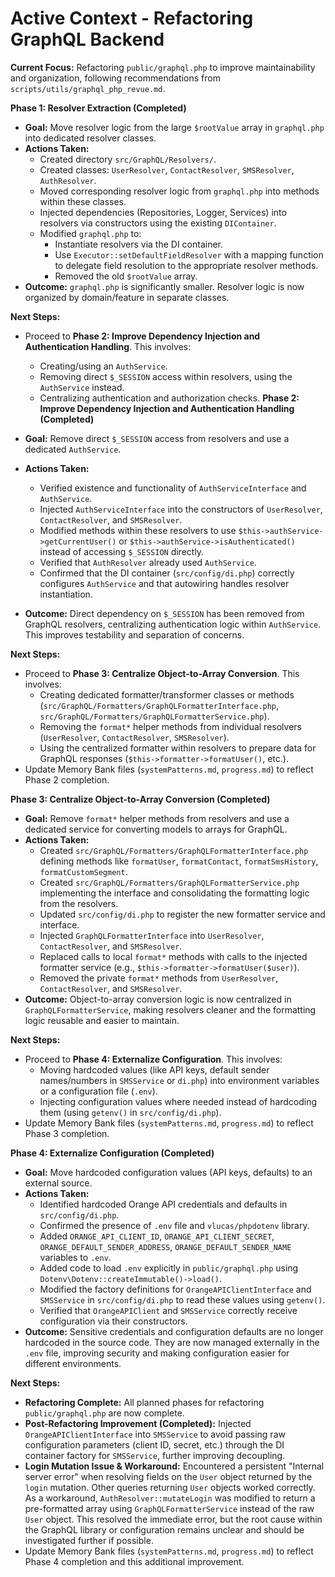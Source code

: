 # Active Context - Refactoring GraphQL Backend

**Current Focus:** Refactoring `public/graphql.php` to improve maintainability and organization, following recommendations from `scripts/utils/graphql_php_revue.md`.

**Phase 1: Resolver Extraction (Completed)**

- **Goal:** Move resolver logic from the large `$rootValue` array in `graphql.php` into dedicated resolver classes.
- **Actions Taken:**
  - Created directory `src/GraphQL/Resolvers/`.
  - Created classes: `UserResolver`, `ContactResolver`, `SMSResolver`, `AuthResolver`.
  - Moved corresponding resolver logic from `graphql.php` into methods within these classes.
  - Injected dependencies (Repositories, Logger, Services) into resolvers via constructors using the existing `DIContainer`.
  - Modified `graphql.php` to:
    - Instantiate resolvers via the DI container.
    - Use `Executor::setDefaultFieldResolver` with a mapping function to delegate field resolution to the appropriate resolver methods.
    - Removed the old `$rootValue` array.
- **Outcome:** `graphql.php` is significantly smaller. Resolver logic is now organized by domain/feature in separate classes.

**Next Steps:**

- Proceed to **Phase 2: Improve Dependency Injection and Authentication Handling**. This involves:

  - Creating/using an `AuthService`.
  - Removing direct `$_SESSION` access within resolvers, using the `AuthService` instead.
  - Centralizing authentication and authorization checks.
    **Phase 2: Improve Dependency Injection and Authentication Handling (Completed)**

- **Goal:** Remove direct `$_SESSION` access from resolvers and use a dedicated `AuthService`.
- **Actions Taken:**
  - Verified existence and functionality of `AuthServiceInterface` and `AuthService`.
  - Injected `AuthServiceInterface` into the constructors of `UserResolver`, `ContactResolver`, and `SMSResolver`.
  - Modified methods within these resolvers to use `$this->authService->getCurrentUser()` or `$this->authService->isAuthenticated()` instead of accessing `$_SESSION` directly.
  - Verified that `AuthResolver` already used `AuthService`.
  - Confirmed that the DI container (`src/config/di.php`) correctly configures `AuthService` and that autowiring handles resolver instantiation.
- **Outcome:** Direct dependency on `$_SESSION` has been removed from GraphQL resolvers, centralizing authentication logic within `AuthService`. This improves testability and separation of concerns.

**Next Steps:**

- Proceed to **Phase 3: Centralize Object-to-Array Conversion**. This involves:
  - Creating dedicated formatter/transformer classes or methods (`src/GraphQL/Formatters/GraphQLFormatterInterface.php`, `src/GraphQL/Formatters/GraphQLFormatterService.php`).
  - Removing the `format*` helper methods from individual resolvers (`UserResolver`, `ContactResolver`, `SMSResolver`).
  - Using the centralized formatter within resolvers to prepare data for GraphQL responses (`$this->formatter->formatUser()`, etc.).
- Update Memory Bank files (`systemPatterns.md`, `progress.md`) to reflect Phase 2 completion.

**Phase 3: Centralize Object-to-Array Conversion (Completed)**

- **Goal:** Remove `format*` helper methods from resolvers and use a dedicated service for converting models to arrays for GraphQL.
- **Actions Taken:**
  - Created `src/GraphQL/Formatters/GraphQLFormatterInterface.php` defining methods like `formatUser`, `formatContact`, `formatSmsHistory`, `formatCustomSegment`.
  - Created `src/GraphQL/Formatters/GraphQLFormatterService.php` implementing the interface and consolidating the formatting logic from the resolvers.
  - Updated `src/config/di.php` to register the new formatter service and interface.
  - Injected `GraphQLFormatterInterface` into `UserResolver`, `ContactResolver`, and `SMSResolver`.
  - Replaced calls to local `format*` methods with calls to the injected formatter service (e.g., `$this->formatter->formatUser($user)`).
  - Removed the private `format*` methods from `UserResolver`, `ContactResolver`, and `SMSResolver`.
- **Outcome:** Object-to-array conversion logic is now centralized in `GraphQLFormatterService`, making resolvers cleaner and the formatting logic reusable and easier to maintain.

**Next Steps:**

- Proceed to **Phase 4: Externalize Configuration**. This involves:
  - Moving hardcoded values (like API keys, default sender names/numbers in `SMSService` or `di.php`) into environment variables or a configuration file (`.env`).
  - Injecting configuration values where needed instead of hardcoding them (using `getenv()` in `src/config/di.php`).
- Update Memory Bank files (`systemPatterns.md`, `progress.md`) to reflect Phase 3 completion.

**Phase 4: Externalize Configuration (Completed)**

- **Goal:** Move hardcoded configuration values (API keys, defaults) to an external source.
- **Actions Taken:**
  - Identified hardcoded Orange API credentials and defaults in `src/config/di.php`.
  - Confirmed the presence of `.env` file and `vlucas/phpdotenv` library.
  - Added `ORANGE_API_CLIENT_ID`, `ORANGE_API_CLIENT_SECRET`, `ORANGE_DEFAULT_SENDER_ADDRESS`, `ORANGE_DEFAULT_SENDER_NAME` variables to `.env`.
  - Added code to load `.env` explicitly in `public/graphql.php` using `Dotenv\Dotenv::createImmutable()->load()`.
  - Modified the factory definitions for `OrangeAPIClientInterface` and `SMSService` in `src/config/di.php` to read these values using `getenv()`.
  - Verified that `OrangeAPIClient` and `SMSService` correctly receive configuration via their constructors.
- **Outcome:** Sensitive credentials and configuration defaults are no longer hardcoded in the source code. They are now managed externally in the `.env` file, improving security and making configuration easier for different environments.

**Next Steps:**

- **Refactoring Complete:** All planned phases for refactoring `public/graphql.php` are now complete.
- **Post-Refactoring Improvement (Completed):** Injected `OrangeAPIClientInterface` into `SMSService` to avoid passing raw configuration parameters (client ID, secret, etc.) through the DI container factory for `SMSService`, further improving decoupling.
- **Login Mutation Issue & Workaround:** Encountered a persistent "Internal server error" when resolving fields on the `User` object returned by the `login` mutation. Other queries returning `User` objects worked correctly. As a workaround, `AuthResolver::mutateLogin` was modified to return a pre-formatted array using `GraphQLFormatterService` instead of the raw `User` object. This resolved the immediate error, but the root cause within the GraphQL library or configuration remains unclear and should be investigated further if possible.
- Update Memory Bank files (`systemPatterns.md`, `progress.md`) to reflect Phase 4 completion and this additional improvement.
